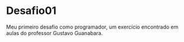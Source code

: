 # Desafio01
 Meu primeiro desafio como programador, um exercício encontrado em aulas do professor Gustavo Guanabara.
